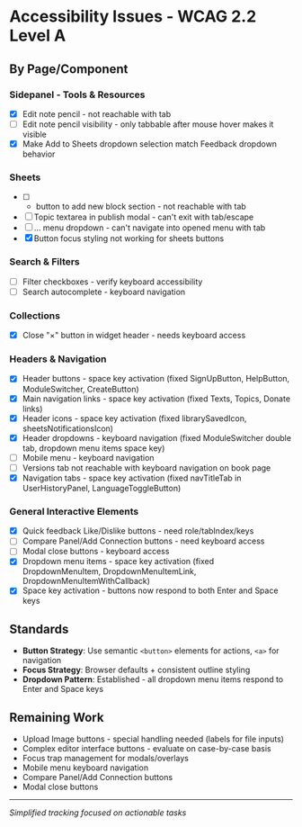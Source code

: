 # Accessibility Issues - WCAG 2.2 Level A

## By Page/Component

### Sidepanel - Tools & Resources  
- [x] Edit note pencil - not reachable with tab
- [ ] Edit note pencil visibility - only tabbable after mouse hover makes it visible
- [x] Make Add to Sheets dropdown selection match Feedback dropdown behavior

### Sheets
- [ ] + button to add new block section - not reachable with tab
- [ ] Topic textarea in publish modal - can't exit with tab/escape
- [ ] ... menu dropdown - can't navigate into opened menu with tab
- [x] Button focus styling not working for sheets buttons

### Search & Filters
- [ ] Filter checkboxes - verify keyboard accessibility
- [ ] Search autocomplete - keyboard navigation

### Collections
- [x] Close "×" button in widget header - needs keyboard access

### Headers & Navigation  
- [x] Header buttons - space key activation (fixed SignUpButton, HelpButton, ModuleSwitcher, CreateButton)
- [x] Main navigation links - space key activation (fixed Texts, Topics, Donate links)
- [x] Header icons - space key activation (fixed librarySavedIcon, sheetsNotificationsIcon)
- [x] Header dropdowns - keyboard navigation (fixed ModuleSwitcher double tab, dropdown menu items space key)
- [ ] Mobile menu - keyboard navigation
- [ ] Versions tab not reachable with keyboard navigation on book page
- [x] Navigation tabs - space key activation (fixed navTitleTab in UserHistoryPanel, LanguageToggleButton)

### General Interactive Elements
- [x] Quick feedback Like/Dislike buttons - need role/tabIndex/keys
- [ ] Compare Panel/Add Connection buttons - need keyboard access
- [ ] Modal close buttons - keyboard access
- [x] Dropdown menu items - space key activation (fixed DropdownMenuItem, DropdownMenuItemLink, DropdownMenuItemWithCallback)
- [x] Space key activation - buttons now respond to both Enter and Space keys

## Standards
- **Button Strategy**: Use semantic `<button>` elements for actions, `<a>` for navigation
- **Focus Strategy**: Browser defaults + consistent outline styling  
- **Dropdown Pattern**: Established - all dropdown menu items respond to Enter and Space keys

## Remaining Work
- Upload Image buttons - special handling needed (labels for file inputs)
- Complex editor interface buttons - evaluate on case-by-case basis
- Focus trap management for modals/overlays
- Mobile menu keyboard navigation
- Compare Panel/Add Connection buttons
- Modal close buttons

---
*Simplified tracking focused on actionable tasks*
